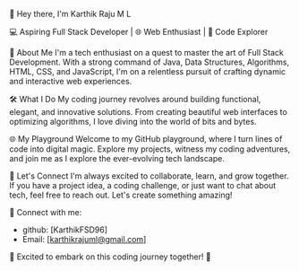 👋 Hey there, I'm Karthik Raju M L

💻 Aspiring Full Stack Developer | 🌐 Web Enthusiast | 🚀 Code Explorer

🌟 About Me
I'm a tech enthusiast on a quest to master the art of Full Stack Development. With a strong command of Java, Data Structures, Algorithms, HTML, CSS, and JavaScript, I'm on a relentless pursuit of crafting dynamic and interactive web experiences.

🛠️ What I Do
My coding journey revolves around building functional, elegant, and innovative solutions. From creating beautiful web interfaces to optimizing algorithms, I love diving into the world of bits and bytes.

🌐 My Playground
Welcome to my GitHub playground, where I turn lines of code into digital magic. Explore my projects, witness my coding adventures, and join me as I explore the ever-evolving tech landscape.

🤝 Let's Connect
I'm always excited to collaborate, learn, and grow together. If you have a project idea, a coding challenge, or just want to chat about tech, feel free to reach out. Let's create something amazing!

🔗 Connect with me:
- github: [KarthikFSD96]
- Email: [karthikrajuml@gmail.com]

🚀 Excited to embark on this coding journey together! 🚀
